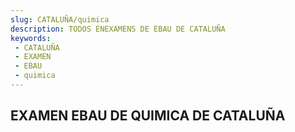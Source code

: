 ```yaml
---
slug: CATALUÑA/quimica
description: TODOS ENEXAMENS DE EBAU DE CATALUÑA
keywords:
 - CATALUÑA
 - EXAMEN
 - EBAU
 - quimica
---
```

## EXAMEN EBAU DE QUIMICA DE CATALUÑA
